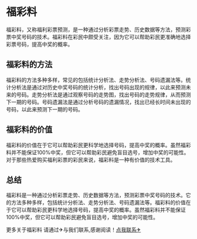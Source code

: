 # 福彩料

福彩料，又称福利彩票预测，是一种通过分析彩票走势、历史数据等方法，预测彩票中奖号码的技术。福彩料在彩民中颇受关注，因为它可以帮助彩民更准确地选择彩票号码，提高中奖的概率。

## 福彩料的方法

福彩料的方法多种多样，常见的包括统计分析法、走势分析法、号码遗漏法等。统计分析法是通过对历史中奖号码的统计分析，找出号码出现的规律，以此来预测未来的号码。走势分析法是通过观察号码的走势图，找出号码的走势规律，从而预测下一期的号码。号码遗漏法是通过分析号码的遗漏情况，找出已经长时间未出现的号码，以此来预测下一期的号码。

## 福彩料的价值

福彩料的价值在于它可以帮助彩民更科学地选择号码，提高中奖的概率。虽然福彩料并不能保证100%中奖，但它可以帮助彩民避免盲目选号，增加中奖的可能性。对于那些热爱购买福利彩票的彩民来说，福彩料是一种有价值的技术工具。

## 总结

福彩料是一种通过分析彩票走势、历史数据等方法，预测彩票中奖号码的技术。它的方法多种多样，包括统计分析法、走势分析法、号码遗漏法等。福彩料的价值在于它可以帮助彩民更科学地选择号码，提高中奖的概率。虽然福彩料并不能保证100%中奖，但它可以帮助彩民避免盲目选号，增加中奖的可能性。

更多关于福彩料 请通过✈与我们联系,感谢阅读！[点我联系✈](https://en.k02.cc)